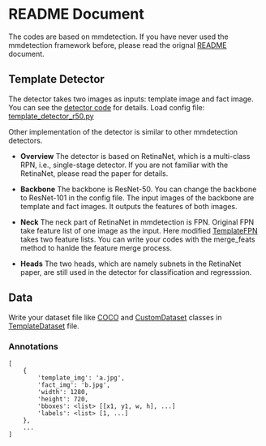 
# README Document

The codes are based on mmdetection. If you have never used the mmdetection framework before, please read the orignal [README](ORI_README.md) document.

## Template Detector

The detector takes two images as inputs: template image and fact image. You can see the [detector code](mmdet/models/detectors/template_detector.py) for details.
Load config file: [template_detector_r50.py](template_detector_r50.py)

Other implementation of the detector is similar to other mmdetection detectors.

- **Overview**
  The detector is based on RetinaNet, which is a multi-class RPN, i.e., single-stage detector. If you are not familiar with the RetinaNet, please read the paper for details.

- **Backbone**
  The backbone is ResNet-50. You can change the backbone to ResNet-101 in the config file. The input images of the backbone are template and fact images. It outputs the features of both images.

- **Neck**
  The neck part of RetinaNet in mmdetection is FPN. Original FPN take feature list of one image as the input. Here modified [TemplateFPN](mmdet/models/necks/template_fpn.py) takes two feature lists. You can write your codes with the merge_feats method to hanlde the feature merge process.

- **Heads**
  The two heads, which are namely subnets in the RetinaNet paper, are still used in the detector for classification and regresssion.


## Data

Write your dataset file like [COCO](mmdet/datasets/coco.py) and [CustomDataset](mmdet/datasets/custom.py) classes in [TemplateDataset](mmdet/datasets/template_dataset.py) file.

### Annotations

```
[
    {
        'template_img': 'a.jpg',
        'fact_img': 'b.jpg',
        'width': 1280,
        'height': 720,
        'bboxes': <list> [[x1, y1, w, h], ...]
        'labels': <list> [1, ...]
    },
    ...
]
```
